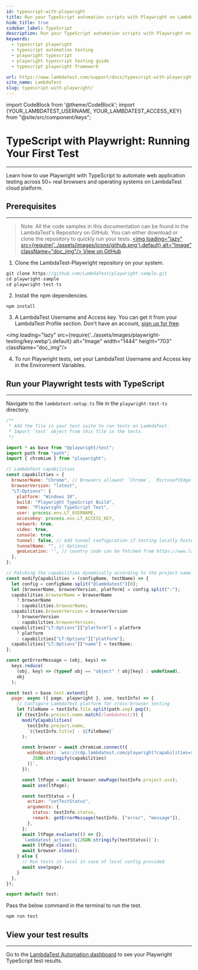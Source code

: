 ```yaml
---
id: typescript-with-playwright
title: Run your TypeScript automation scripts with Playwright on LambdaTest
hide_title: true
sidebar_label: TypeScript
description: Run your TypeScript automation scripts with Playwright on LambdaTest scalable cloud grid of 50+ real desktop browsers and operating systems.
keywords:
  - typescript playwright
  - typescript automation testing
  - playwright typescript
  - playwright typescript testing guide
  - typescript playwright framework

url: https://www.lambdatest.com/support/docs/typescript-with-playwright/
site_name: LambdaTest
slug: typescript-with-playwright/
---
```


import CodeBlock from '@theme/CodeBlock';
import {YOUR_LAMBDATEST_USERNAME, YOUR_LAMBDATEST_ACCESS_KEY} from "@site/src/component/keys";

<script type="application/ld+json"
      dangerouslySetInnerHTML={{ __html: JSON.stringify({
       "@context": "https://schema.org",
        "@type": "BreadcrumbList",
        "itemListElement": [{
          "@type": "ListItem",
          "position": 1,
          "name": "Home",
          "item": "https://www.lambdatest.com"
        },{
          "@type": "ListItem",
          "position": 2,
          "name": "Support",
          "item": "https://www.lambdatest.com/support/docs/"
        },{
          "@type": "ListItem",
          "position": 3,
          "name": "TypeScript with Playwright",
          "item": "https://www.lambdatest.com/support/docs/typescript-with-playwright/"
        }]
      })
    }}
></script>

# TypeScript with Playwright: Running Your First Test
* * *

Learn how to use Playwright with TypeScript to automate web application testing across 50+ real browsers and operating systems on LambdaTest cloud platform.


## Prerequisites
***

>Note: All the code samples in this documentation can be found in the LambdaTest's Repository on GitHub. You can either download or clone the repository to quickly run your tests.
<a href="https://github.com/LambdaTest/playwright-sample/tree/main/playwright-test-ts" className="github__anchor"><img loading="lazy" src={require('../assets/images/icons/github.png').default} alt="Image"  className="doc_img"/> View on GitHub</a>

1. Clone the LambdaTest-Playwright repository on your system.

```js
git clone https://github.com/LambdaTest/playwright-sample.git
cd playwright-sample
cd playwright-test-ts
```

2. Install the npm dependencies.

```
npm install
```

3. A LambdaTest Username and Access key. You can get it from your LambdaTest Profile section. Don't have an account, [sign up for free](https://accounts.lambdatest.com/register).

<img loading="lazy" src={require('../assets/images/playwright-testing/key.webp').default} alt="Image" width="1444" height="703"  className="doc_img"/>

4. To run Playwright tests, set your LambdaTest Username and Access key in the Environment Variables.

## Run your Playwright tests with TypeScript
---

Navigate to the `lambdatest-setup.ts` file in the `playwright-test-ts` directory.

```js
/**
 * Add the file in your test suite to run tests on LambdaTest.
 * Import `test` object from this file in the tests.
 */

import * as base from "@playwright/test";
import path from "path";
import { chromium } from "playwright";

// LambdaTest capabilities
const capabilities = {
  browserName: "Chrome", // Browsers allowed: `Chrome`, `MicrosoftEdge`, `pw-chromium`, `pw-firefox` and `pw-webkit`
  browserVersion: "latest",
  "LT:Options": {
    platform: "Windows 10",
    build: "Playwright TypeScript Build",
    name: "Playwright TypeScript Test",
    user: process.env.LT_USERNAME,
    accessKey: process.env.LT_ACCESS_KEY,
    network: true,
    video: true,
    console: true,
    tunnel: false, // Add tunnel configuration if testing locally hosted webpage
    tunnelName: "", // Optional
    geoLocation: '', // country code can be fetched from https://www.lambdatest.com/capabilities-generator/
  },
};

// Patching the capabilities dynamically according to the project name.
const modifyCapabilities = (configName, testName) => {
  let config = configName.split("@lambdatest")[0];
  let [browserName, browserVersion, platform] = config.split(":");
  capabilities.browserName = browserName
    ? browserName
    : capabilities.browserName;
  capabilities.browserVersion = browserVersion
    ? browserVersion
    : capabilities.browserVersion;
  capabilities["LT:Options"]["platform"] = platform
    ? platform
    : capabilities["LT:Options"]["platform"];
  capabilities["LT:Options"]["name"] = testName;
};

const getErrorMessage = (obj, keys) =>
  keys.reduce(
    (obj, key) => (typeof obj == "object" ? obj[key] : undefined),
    obj
  );

const test = base.test.extend({
  page: async ({ page, playwright }, use, testInfo) => {
    // Configure LambdaTest platform for cross-browser testing
    let fileName = testInfo.file.split(path.sep).pop();
    if (testInfo.project.name.match(/lambdatest/)) {
      modifyCapabilities(
        testInfo.project.name,
        `${testInfo.title} - ${fileName}`
      );

      const browser = await chromium.connect({
        wsEndpoint: `wss://cdp.lambdatest.com/playwright?capabilities=${encodeURIComponent(
          JSON.stringify(capabilities)
        )}`,
      });

      const ltPage = await browser.newPage(testInfo.project.use);
      await use(ltPage);

      const testStatus = {
        action: "setTestStatus",
        arguments: {
          status: testInfo.status,
          remark: getErrorMessage(testInfo, ["error", "message"]),
        },
      };
      await ltPage.evaluate(() => {},
      `lambdatest_action: ${JSON.stringify(testStatus)}`);
      await ltPage.close();
      await browser.close();
    } else {
      // Run tests in local in case of local config provided
      await use(page);
    }
  },
});

export default test;
```

Pass the below command in the terminal to run the test.

```js
npm run test
```

## View your test results
---

Go to the [LambdaTest Automation dashboard](https://automation.lambdatest.com/build) to see your Playwright TypeScript test results.




